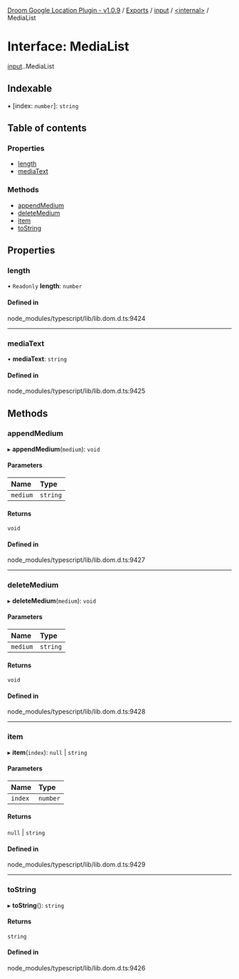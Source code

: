 [Droom Google Location Plugin - v1.0.9](../README.md) / [Exports](../modules.md) / [input](../modules/input.md) / [<internal\>](../modules/input._internal_.md) / MediaList

# Interface: MediaList

[input](../modules/input.md).[<internal>](../modules/input._internal_.md).MediaList

## Indexable

▪ [index: `number`]: `string`

## Table of contents

### Properties

- [length](input._internal_.MediaList.md#length)
- [mediaText](input._internal_.MediaList.md#mediatext)

### Methods

- [appendMedium](input._internal_.MediaList.md#appendmedium)
- [deleteMedium](input._internal_.MediaList.md#deletemedium)
- [item](input._internal_.MediaList.md#item)
- [toString](input._internal_.MediaList.md#tostring)

## Properties

### length

• `Readonly` **length**: `number`

#### Defined in

node_modules/typescript/lib/lib.dom.d.ts:9424

___

### mediaText

• **mediaText**: `string`

#### Defined in

node_modules/typescript/lib/lib.dom.d.ts:9425

## Methods

### appendMedium

▸ **appendMedium**(`medium`): `void`

#### Parameters

| Name | Type |
| :------ | :------ |
| `medium` | `string` |

#### Returns

`void`

#### Defined in

node_modules/typescript/lib/lib.dom.d.ts:9427

___

### deleteMedium

▸ **deleteMedium**(`medium`): `void`

#### Parameters

| Name | Type |
| :------ | :------ |
| `medium` | `string` |

#### Returns

`void`

#### Defined in

node_modules/typescript/lib/lib.dom.d.ts:9428

___

### item

▸ **item**(`index`): ``null`` \| `string`

#### Parameters

| Name | Type |
| :------ | :------ |
| `index` | `number` |

#### Returns

``null`` \| `string`

#### Defined in

node_modules/typescript/lib/lib.dom.d.ts:9429

___

### toString

▸ **toString**(): `string`

#### Returns

`string`

#### Defined in

node_modules/typescript/lib/lib.dom.d.ts:9426
